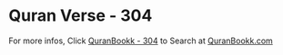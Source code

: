 # Quran Verse - 304 

For more infos, Click [QuranBookk - 304](https://www.quranbookk.com/quran/search?q=304) to Search at [QuranBookk.com](http://quranbookk.com/)